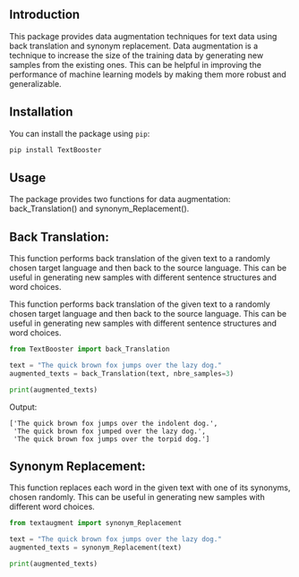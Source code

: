 ## Introduction

This package provides data augmentation techniques for text data using back translation and synonym replacement. Data augmentation is a technique to increase the size of the training data by generating new samples from the existing ones. This can be helpful in improving the performance of machine learning models by making them more robust and generalizable.

## Installation

You can install the package using `pip`:

```python
pip install TextBooster
```

## Usage
The package provides two functions for data augmentation: back_Translation() and synonym_Replacement().

## Back Translation:
This function performs back translation of the given text to a randomly chosen target language and then back to the source language. This can be useful in generating new samples with different sentence structures and word choices.

This function performs back translation of the given text to a randomly chosen target language and then back to the source language. This can be useful in generating new samples with different sentence structures and word choices.

```python
from TextBooster import back_Translation

text = "The quick brown fox jumps over the lazy dog."
augmented_texts = back_Translation(text, nbre_samples=3)

print(augmented_texts)
```
Output:
```vbnet
['The quick brown fox jumps over the indolent dog.',
 'The quick brown fox jumped over the lazy dog.',
 'The quick brown fox jumps over the torpid dog.']
```

## Synonym Replacement:
This function replaces each word in the given text with one of its synonyms, chosen randomly. This can be useful in generating new samples with different word choices.
```python
from textaugment import synonym_Replacement

text = "The quick brown fox jumps over the lazy dog."
augmented_texts = synonym_Replacement(text)

print(augmented_texts)
```
